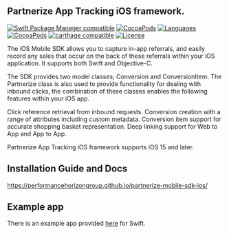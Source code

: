 
## Partnerize App Tracking iOS framework.

[![Swift Package Manager compatible](https://img.shields.io/badge/Swift_Package_Manager-compatible-brightgreen?style=flat-square)](https://github.com/PerformanceHorizonGroup/partnerize-mobile-sdk-ios-spm)
[![CocoaPods](https://img.shields.io/badge/platform-ios-orange.svg)](https://cocoapods.org/pods/Partnerize)
[![Languages](https://img.shields.io/badge/languages-ObjC%20%7C%20%20Swift-orange.svg?maxAge=2592000)](https://github.com/PerformanceHorizonGroup/partnerize-mobile-sdk-ios)
[![CocoaPods](https://img.shields.io/badge/pod-1.1.1-blue.svg)](https://cocoapods.org/pods/Partnerize)
[![carthage compatible](https://img.shields.io/badge/Carthage-compatible-brightgreen.svg)](https://github.com/Carthage/Carthage)
[![License](https://img.shields.io/badge/License-Apache%202.0-blue.svg)](https://github.com/PerformanceHorizonGroup/partnerize-mobile-sdk-ios/blob/master/LICENSE)

The iOS Mobile SDK allows you to capture in-app referrals, and easily record any sales that occur on the back of these referrals within your iOS application. It supports both Swift and Objective-C.

The SDK provides two model classes; Conversion and ConversionItem. The Partnerize class is also used to provide functionality for dealing with inbound clicks, the combination of these classes enables the following features within your iOS app.

Click reference retrieval from inbound requests.
Conversion creation with a range of attributes including custom metadata.
Conversion item support for accurate shopping basket representation.
Deep linking support for Web to App and App to App.

Partnerize App Tracking iOS framework supports iOS 15 and later.


## Installation Guide and Docs
https://performancehorizongroup.github.io/partnerize-mobile-sdk-ios/


## Example app
There is an example app provided [here](https://github.com/PerformanceHorizonGroup/partnerize-mobile-sdk-ios/tree/master/SampleCode) for Swift.

